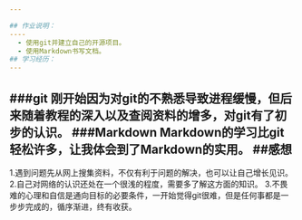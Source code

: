 ```yaml
---

## 作业说明：
----
  - 使用git并建立自己的开源项目。
  - 使用Markdown书写文档。
## 学习经历：
---
```

###git
   刚开始因为对git的不熟悉导致进程缓慢，但后来随着教程的深入以及查阅资料的增多，对git有了初步的认识。
###Markdown
   Markdown的学习比git轻松许多，让我体会到了Markdown的实用。
##感想
---
  1.遇到问题先从网上搜集资料，不仅有利于问题的解决，也可以让自己增长见识。
  2.自己对网络的认识还处在一个很浅的程度，需要多了解这方面的知识。
  3.不畏难的心理和自信是通向目标的必要条件，一开始觉得git很难，但是任何事都是一步步完成的，循序渐进，终有收获。
